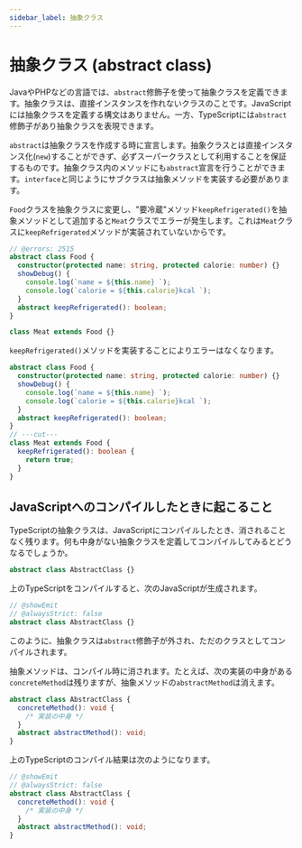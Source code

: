 ```yaml
---
sidebar_label: 抽象クラス
---
```


# 抽象クラス (abstract class)

JavaやPHPなどの言語では、`abstract`修飾子を使って抽象クラスを定義できます。抽象クラスは、直接インスタンスを作れないクラスのことです。JavaScriptには抽象クラスを定義する構文はありません。一方、TypeScriptには`abstract`修飾子があり抽象クラスを表現できます。

`abstract`は抽象クラスを作成する時に宣言します。抽象クラスとは直接インスタンス化(`new`)することができず、必ずスーパークラスとして利用することを保証するものです。抽象クラス内のメソッドにも`abstract`宣言を行うことができます。`interface`と同じようにサブクラスは抽象メソッドを実装する必要があります。

`Food`クラスを抽象クラスに変更し、"要冷蔵"メソッド`keepRefrigerated()`を抽象メソッドとして追加すると`Meat`クラスでエラーが発生します。これは`Meat`クラスに`keepRefrigerated`メソッドが実装されていないからです。

```ts twoslash
// @errors: 2515
abstract class Food {
  constructor(protected name: string, protected calorie: number) {}
  showDebug() {
    console.log(`name = ${this.name} `);
    console.log(`calorie = ${this.calorie}kcal `);
  }
  abstract keepRefrigerated(): boolean;
}

class Meat extends Food {}
```

`keepRefrigerated()`メソッドを実装することによりエラーはなくなります。

```ts twoslash
abstract class Food {
  constructor(protected name: string, protected calorie: number) {}
  showDebug() {
    console.log(`name = ${this.name} `);
    console.log(`calorie = ${this.calorie}kcal `);
  }
  abstract keepRefrigerated(): boolean;
}
// ---cut---
class Meat extends Food {
  keepRefrigerated(): boolean {
    return true;
  }
}
```

## JavaScriptへのコンパイルしたときに起こること

TypeScriptの抽象クラスは、JavaScriptにコンパイルしたとき、消されることなく残ります。何も中身がない抽象クラスを定義してコンパイルしてみるとどうなるでしょうか。

```ts twoslash
abstract class AbstractClass {}
```

上のTypeScriptをコンパイルすると、次のJavaScriptが生成されます。

```ts twoslash title="コンパイル結果"
// @showEmit
// @alwaysStrict: false
abstract class AbstractClass {}
```

このように、抽象クラスは`abstract`修飾子が外され、ただのクラスとしてコンパイルされます。

抽象メソッドは、コンパイル時に消されます。たとえば、次の実装の中身がある`concreteMethod`は残りますが、抽象メソッドの`abstractMethod`は消えます。

```ts twoslash
abstract class AbstractClass {
  concreteMethod(): void {
    /* 実装の中身 */
  }
  abstract abstractMethod(): void;
}
```

上のTypeScriptのコンパイル結果は次のようになります。

```ts twoslash title="コンパイル結果"
// @showEmit
// @alwaysStrict: false
abstract class AbstractClass {
  concreteMethod(): void {
    /* 実装の中身 */
  }
  abstract abstractMethod(): void;
}
```
